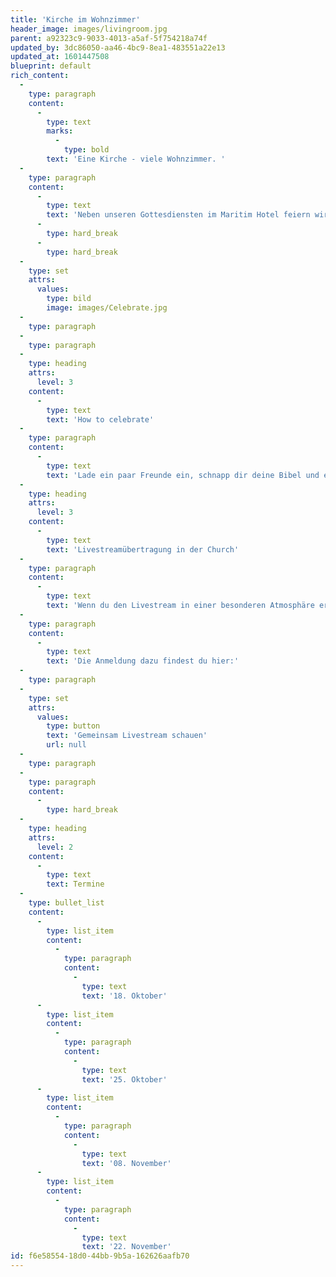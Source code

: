```yaml
---
title: 'Kirche im Wohnzimmer'
header_image: images/livingroom.jpg
parent: a92323c9-9033-4013-a5af-5f754218a74f
updated_by: 3dc86050-aa46-4bc9-8ea1-483551a22e13
updated_at: 1601447508
blueprint: default
rich_content:
  -
    type: paragraph
    content:
      -
        type: text
        marks:
          -
            type: bold
        text: 'Eine Kirche - viele Wohnzimmer. '
  -
    type: paragraph
    content:
      -
        type: text
        text: 'Neben unseren Gottesdiensten im Maritim Hotel feiern wir alle zwei Wochen Kirche im Wohnzimmer mit einem genialen Special: Unsere Predigtreihe Celebrate. Diese speziell auf den Livestream zugeschnittene Predigtreihe dreht sich um die jüdischen Feste des Volkes Israel. Gemeinsam wollen wir verstehen, welche Rolle sie damals spielten, wie sie gefeiert wurden, sich schlussendlich in Jesus erfüllen und welche Bedeutung sie dadurch auch noch für unser Leben haben.'
      -
        type: hard_break
      -
        type: hard_break
  -
    type: set
    attrs:
      values:
        type: bild
        image: images/Celebrate.jpg
  -
    type: paragraph
  -
    type: paragraph
  -
    type: heading
    attrs:
      level: 3
    content:
      -
        type: text
        text: 'How to celebrate'
  -
    type: paragraph
    content:
      -
        type: text
        text: 'Lade ein paar Freunde ein, schnapp dir deine Bibel und erlebt zusammen eine geniale Zeit in Gottes Gegenwart! Euch erwartet eine starke Gebetszeit und eine relevante, ermutigende Message. Außerdem wird es immer 2-3 knackige Fragen zur Predigt geben, über die ihr euch austauschen könnt und die du in deine Woche mitnehmen darfst. '
  -
    type: heading
    attrs:
      level: 3
    content:
      -
        type: text
        text: 'Livestreamübertragung in der Church'
  -
    type: paragraph
    content:
      -
        type: text
        text: 'Wenn du den Livestream in einer besonderen Atmosphäre erleben willst, laden wir dich herzlich in unsere Räumlichkeiten in der Römerstr. 10 (Stuttgart-Süd) ein. Dort warten gemütliche Sessel und Sofas, freundliche Menschen und ein schön hergerichtetes Umfeld auf dich. Ob du allein kommst oder mit deinen Freunden - wir freuen uns auf dich! '
  -
    type: paragraph
    content:
      -
        type: text
        text: 'Die Anmeldung dazu findest du hier:'
  -
    type: paragraph
  -
    type: set
    attrs:
      values:
        type: button
        text: 'Gemeinsam Livestream schauen'
        url: null
  -
    type: paragraph
  -
    type: paragraph
    content:
      -
        type: hard_break
  -
    type: heading
    attrs:
      level: 2
    content:
      -
        type: text
        text: Termine
  -
    type: bullet_list
    content:
      -
        type: list_item
        content:
          -
            type: paragraph
            content:
              -
                type: text
                text: '18. Oktober'
      -
        type: list_item
        content:
          -
            type: paragraph
            content:
              -
                type: text
                text: '25. Oktober'
      -
        type: list_item
        content:
          -
            type: paragraph
            content:
              -
                type: text
                text: '08. November'
      -
        type: list_item
        content:
          -
            type: paragraph
            content:
              -
                type: text
                text: '22. November'
id: f6e58554-18d0-44bb-9b5a-162626aafb70
---
```

